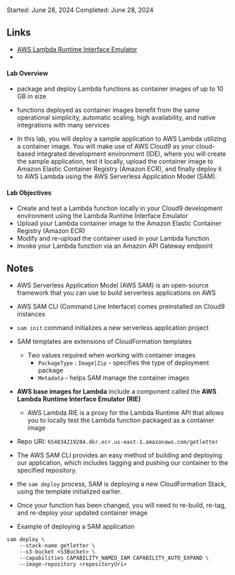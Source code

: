 # []()

Started: June 28, 2024
Completed: June 28, 2024

## Links
- [AWS Lambda Runtime Interface Emulator](https://docs.aws.amazon.com/lambda/latest/dg/welcome.html)
- []()

#### Lab Overview
- package and deploy Lambda functions as container images of up to 10 GB in size
- functions deployed as container images benefit from the same operational simplicity, automatic scaling, high availability, and native integrations with many services

- In this lab, you will deploy a sample application to AWS Lambda utilizing a container image. You will make use of AWS Cloud9 as your cloud-based integrated development environment (IDE), where you will create the sample application, test it locally, upload the container image to Amazon Elastic Container Registry (Amazon ECR), and finally deploy it to AWS Lambda using the AWS Serverless Application Model (SAM).

#### Lab Objectives
- Create and test a Lambda function locally in your Cloud9 development environment using the Lambda Runtime Interface Emulator
- Upload your Lambda container image to the Amazon Elastic Container Registry (Amazon ECR)
- Modify and re-upload the container used in your Lambda function
- Invoke your Lambda function via an Amazon API Gateway endpoint

## Notes 
- AWS Serverless Application Model (AWS SAM) is an open-source framework that you can use to build serverless applications on AWS
- AWS SAM CLI (Command Line Interface) comes preinstalled on Cloud9 instances
- `sam init` command initializes a new serverless application project
- SAM templates are extensions of CloudFormation templates
  - Two values required when working with container images
    - `PackageType` : `Image|Zip` - specifies the type of deployment package
    - `Metadata` - helps SAM manage the container images
- **AWS base images for Lambda** include a component called the **AWS Lambda Runtime Interface Emulator (RIE)**
  - AWS Lambda RIE is a proxy for the Lambda Runtime API that allows you to locally test the Lambda function packaged as a container image
- Repo URI: `654834219284.dkr.ecr.us-east-1.amazonaws.com/getletter`

- The AWS SAM CLI provides an easy method of building and deploying our application, which includes tagging and pushing our container to the specified repository.

- the `sam deploy` process, SAM is deploying a new CloudFormation Stack, using the template initialized earlier.
- Once your function has been changed, you will need to re-build, re-tag, and re-deploy your updated container image

- Example of deploying a SAM application

```
sam deploy \
	--stack-name getletter \
	--s3-bucket <S3Bucket> \
	--capabilities CAPABILITY_NAMED_IAM CAPABILITY_AUTO_EXPAND \
	--image-repository <repositoryUri>
```